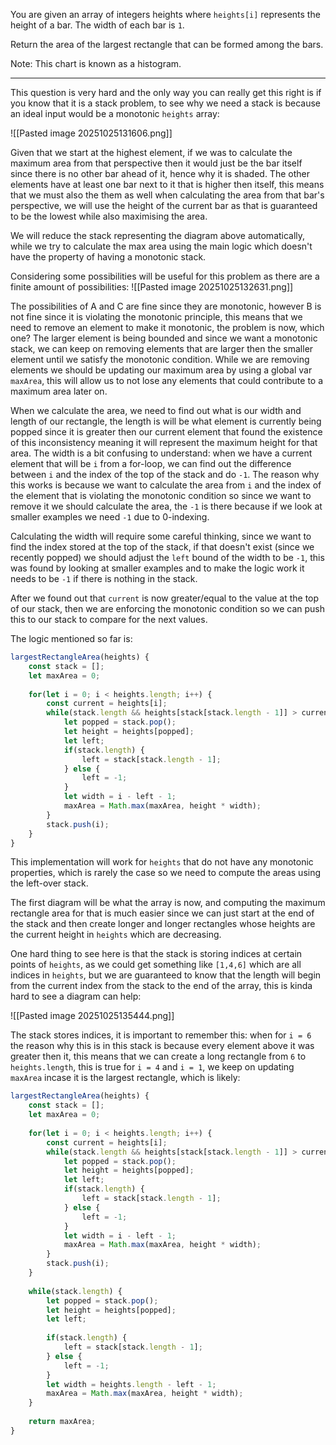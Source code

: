 You are given an array of integers heights where `heights[i]` represents the height of a bar. The width of each bar is `1`.

Return the area of the largest rectangle that can be formed among the bars.

Note: This chart is known as a histogram.
***
This question is very hard and the only way you can really get this right is if you know that it is a stack problem, to see why we need a stack is because an ideal input would be a monotonic `heights` array:

![[Pasted image 20251025131606.png]]

Given that we start at the highest element, if we was to calculate the maximum area from that perspective then it would just be the bar itself since there is no other bar ahead of it, hence why it is shaded. The other elements have at least one bar next to it that is higher then itself, this means that we must also the them as well when calculating the area from that bar's perspective, we will use the height of the current bar as that is guaranteed to be the lowest while also maximising the area. 

We will reduce the stack representing the diagram above automatically, while we try to calculate the max area using the main logic which doesn't have the property of having a monotonic stack.

Considering some possibilities will be useful for this problem as there are a finite amount of possibilities: 
![[Pasted image 20251025132631.png]]

The possibilities of A and C are fine since they are monotonic, however B is not fine since it is violating the monotonic principle, this means that we need to remove an element to make it monotonic, the problem is now, which one? The larger element is being bounded and since we want a monotonic stack, we can keep on removing elements that are larger then the smaller element until we satisfy the monotonic condition. While we are removing elements we should be updating our maximum area by using a global var `maxArea`, this will allow us to not lose any elements that could contribute to a maximum area later on.

When we calculate the area, we need to find out what is our width and length of our rectangle, the length is will be what element is currently being popped since it is greater then our current element that found the existence of this inconsistency meaning it will represent the maximum height for that area. The width is a bit confusing to understand: when we have a current element that will be `i` from a for-loop, we can find out the difference between `i` and the index of the top of the stack and do `-1`. The reason why this works is because we want to calculate the area from `i` and the index of the element that is violating the monotonic condition so since we want to remove it we should calculate the area, the `-1` is there because if we look at smaller examples we need `-1` due to 0-indexing. 

Calculating the width will require some careful thinking, since we want to find the index stored at the top of the stack, if that doesn't exist (since we recently popped) we should adjust the `left` bound of the width to be `-1`, this was found by looking at smaller examples and to make the logic work it needs to be `-1` if there is nothing in the stack.

After we found out that `current` is now greater/equal to the value at the top of our stack, then we are enforcing the monotonic condition so we can push this to our stack to compare for the next values.

The logic mentioned so far is:

```js
largestRectangleArea(heights) {
	const stack = [];
	let maxArea = 0;
	
	for(let i = 0; i < heights.length; i++) {
		const current = heights[i];
		while(stack.length && heights[stack[stack.length - 1]] > current) {
			let popped = stack.pop();
			let height = heights[popped];
			let left;
			if(stack.length) {
				left = stack[stack.length - 1];
			} else {
				left = -1;
			}
			let width = i - left - 1;
			maxArea = Math.max(maxArea, height * width);
		}
		stack.push(i);
	}
}
```

This implementation will work for `heights` that do not have any monotonic properties, which is rarely the case so we need to compute the areas using the left-over stack.

The first diagram will be what the array is now, and computing the maximum rectangle area for that is much easier since we can just start at the end of the stack and then create longer and longer rectangles whose heights are the current height in `heights` which are decreasing. 

One hard thing to see here is that the stack is storing indices at certain points of `heights`, as we could get something like `[1,4,6]` which are all indices in `heights`, but we are guaranteed to know that the length will begin from the current index from the stack to the end of the array, this is kinda hard to see a diagram can help:

![[Pasted image 20251025135444.png]]

The stack stores indices, it is important to remember this: when for `i = 6` the reason why this is in this stack is because every element above it was greater then it, this means that we can create a long rectangle from `6` to `heights.length`, this is true for `i = 4` and `i = 1`, we keep on updating `maxArea` incase it is the largest rectangle, which is likely:

```js
largestRectangleArea(heights) {
	const stack = [];
	let maxArea = 0;
	
	for(let i = 0; i < heights.length; i++) {
		const current = heights[i];
		while(stack.length && heights[stack[stack.length - 1]] > current) {
			let popped = stack.pop();
			let height = heights[popped];
			let left;
			if(stack.length) {
				left = stack[stack.length - 1];
			} else {
				left = -1;
			}
			let width = i - left - 1;
			maxArea = Math.max(maxArea, height * width);
		}
		stack.push(i);
	}
	
	while(stack.length) {
		let popped = stack.pop();
		let height = heights[popped];
		let left;
		
		if(stack.length) {
			left = stack[stack.length - 1];
		} else {
			left = -1;
		}
		let width = heights.length - left - 1;
		maxArea = Math.max(maxArea, height * width);
	}
	
	return maxArea;
}
```





